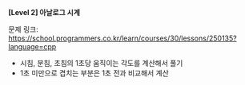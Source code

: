 **[Level 2] 아날로그 시계**

문제 링크: https://school.programmers.co.kr/learn/courses/30/lessons/250135?language=cpp

* 시침, 분침, 초침의 1초당 움직이는 각도를 계산해서 풀기
* 1초 미만으로 겹치는 부분은 1초 전과 비교해서 계산
